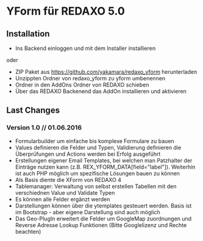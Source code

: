 YForm für REDAXO 5.0
=============


Installation
-------

* Ins Backend einloggen und mit dem Installer installieren

oder

* ZIP Paket aus https://github.com/yakamara/redaxo_yform herunterladen
* Unzippten Ordner von redaxo_yform zu yform umbenennen
* Ordner in den AddOns Ordner von REDAXO schieben
* Über das REDAXO Backenend das AddOn installieren und aktivieren


Last Changes
-------

### Version 1.0 // 01.06.2016

* Formularbuilder um einfache bis komplexe Formulare zu bauen
* Values definieren die Felder und Typen, Validierung definieren die Überprüfungen und Actions werden bei Erfolg ausgeführt
* Erstellungen eigener Email Templates, bei welchen man Patzhalter der Einträge nutzen kann (z.B. REX_YFORM_DATA[field="label"]). Weiterhin ist auch PHP möglich um spezifische Lösungen bauen zu können
* Als Basis diente die XForm von REDAXO 4
* Tablemanager: Verwaltung von selbst erstellen Tabellen mit den verschiednen Value und Validate Typen
* Es können alle Felder ergänzt werden
* Darstellungen können über die ytemplates gesteuert werden. Basis ist im Bootstrap - aber eigene Darstellung sind auch möglich
* Das Geo-PlugIn erweitert die Felder um GoogleMap zuordnungen und Reverse Adresse Lookup Funktionen (Bitte Googlelizenz und Rechte beachten)